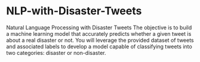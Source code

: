 # NLP-with-Disaster-Tweets
Natural Language Processing with Disaster Tweets The objective is to build a machine learning model that accurately predicts whether a given tweet is about a real disaster or not. You will leverage the provided dataset of tweets and associated labels to develop a model capable of classifying tweets into two categories: disaster or non-disaster.
